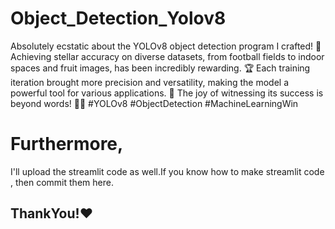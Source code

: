 # Object_Detection_Yolov8

Absolutely ecstatic about the YOLOv8 object detection program I crafted! 🌟 Achieving stellar accuracy on diverse datasets, from football fields to indoor spaces and fruit images, has been incredibly rewarding. 🏆 Each training iteration brought more precision and versatility, making the model a powerful tool for various applications. 🚀 The joy of witnessing its success is beyond words! 🎉👏 #YOLOv8 #ObjectDetection #MachineLearningWin
# Furthermore,
I'll upload the streamlit code as well.If you know how to make streamlit code , then commit them here.
## ThankYou!❤
